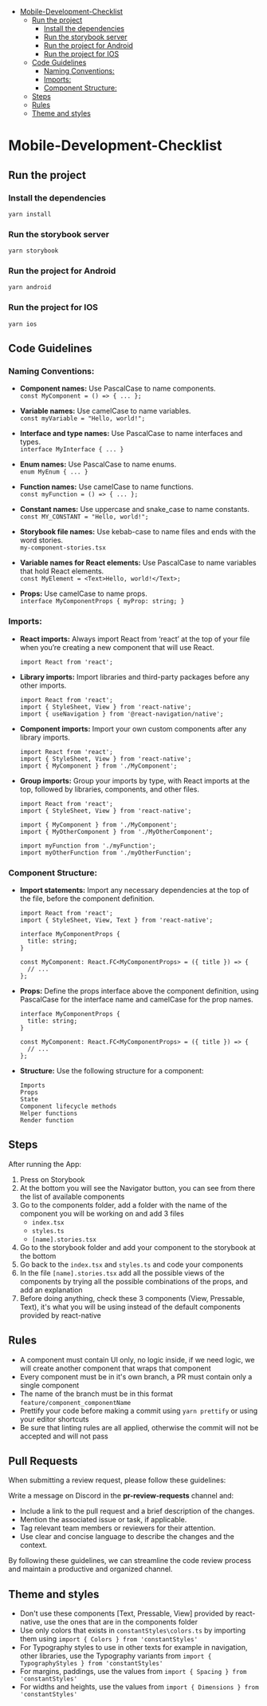 <!-- TOC -->
* [Mobile-Development-Checklist](#Mobile-Development-Checklist)
  * [Run the project](#run-the-project)
    * [Install the dependencies](#install-the-dependencies)
    * [Run the storybook server](#run-the-storybook-server)
    * [Run the project for Android](#run-the-project-for-android)
    * [Run the project for IOS](#run-the-project-for-ios)
  * [Code Guidelines](#code-guidelines)
    * [Naming Conventions:](#naming-conventions-)
    * [Imports:](#imports-)
    * [Component Structure:](#component-structure-)
  * [Steps](#steps)
  * [Rules](#rules)
  * [Theme and styles](#theme-and-styles)
<!-- TOC -->

# Mobile-Development-Checklist


## Run the project
### Install the dependencies

`yarn install`

### Run the storybook server

`yarn storybook`

### Run the project for Android

`yarn android`

### Run the project for IOS

`yarn ios`

## Code Guidelines

### Naming Conventions:

- **Component names:**
  Use PascalCase to name components.\
  `const MyComponent = () => {
  ...
  };`

- **Variable names:**
  Use camelCase to name variables.\
  `const myVariable = "Hello, world!";`

- **Interface and type names:**
  Use PascalCase to name interfaces and types.\
  `interface MyInterface {
  ...
  }`

- **Enum names:**
  Use PascalCase to name enums.\
  `enum MyEnum {
  ...
  }`

- **Function names:**
  Use camelCase to name functions.\
  `const myFunction = () => {
  ...
  };`

- **Constant names:**
  Use uppercase and snake_case to name constants.\
  `const MY_CONSTANT = "Hello, world!";`

- **Storybook file names:**
  Use kebab-case to name files and ends with the word stories.\
  `my-component-stories.tsx`

- **Variable names for React elements:**
  Use PascalCase to name variables that hold React elements.\
  `const MyElement = <Text>Hello, world!</Text>;`

- **Props:**
  Use camelCase to name props.\
  `interface MyComponentProps {
  myProp: string;
  }`

### Imports:

- **React imports:**
  Always import React from ‘react’ at the top of your file when you’re creating a new component that will use React.

  ```
  import React from 'react';
  ```

- **Library imports:**
  Import libraries and third-party packages before any other imports.

  ```
  import React from 'react';
  import { StyleSheet, View } from 'react-native';
  import { useNavigation } from '@react-navigation/native';
  ```

- **Component imports:**
  Import your own custom components after any library imports.

  ```
  import React from 'react';
  import { StyleSheet, View } from 'react-native';
  import { MyComponent } from './MyComponent';
  ```

- **Group imports:**
  Group your imports by type, with React imports at the top, followed by libraries, components, and other files.

  ```
  import React from 'react';
  import { StyleSheet, View } from 'react-native';

  import { MyComponent } from './MyComponent';
  import { MyOtherComponent } from './MyOtherComponent';

  import myFunction from './myFunction';
  import myOtherFunction from './myOtherFunction';
  ```

### Component Structure:

- **Import statements:**
  Import any necessary dependencies at the top of the file, before the component definition.

  ```
  import React from 'react';
  import { StyleSheet, View, Text } from 'react-native';

  interface MyComponentProps {
    title: string;
  }

  const MyComponent: React.FC<MyComponentProps> = ({ title }) => {
    // ...
  };
  ```

- **Props:**
  Define the props interface above the component definition, using PascalCase for the interface name and camelCase for the prop names.

  ```
  interface MyComponentProps {
    title: string;
  }

  const MyComponent: React.FC<MyComponentProps> = ({ title }) => {
    // ...
  };
  ```

- **Structure:**
  Use the following structure for a component:
  ```
  Imports
  Props
  State
  Component lifecycle methods
  Helper functions
  Render function
  ```

## Steps

After running the App:

1. Press on Storybook
2. At the bottom you will see the Navigator button, you can see from there the list of available components
3. Go to the components folder, add a folder with the name of the component you will be working on and add 3 files
    - `index.tsx`
    - `styles.ts`
    - `[name].stories.tsx`
4. Go to the storybook folder and add your component to the storybook at the bottom
5. Go back to the `index.tsx` and `styles.ts` and code your components
6. In the file `[name].stories.tsx` add all the possible views of the components by trying all the possible combinations of the props, and add an explanation
7. Before doing anything, check these 3 components (View, Pressable, Text), it's what you will be using instead of the default components provided by react-native

## Rules

- A component must contain UI only, no logic inside, if we need logic, we will create another component that wraps that component
- Every component must be in it's own branch, a PR must contain only a single component
- The name of the branch must be in this format `feature/component_componentName`
- Prettify your code before making a commit using `yarn prettify` or using your editor shortcuts
- Be sure that linting rules are all applied, otherwise the commit will not be accepted and will not pass

## Pull Requests
When submitting a review request, please follow these guidelines:

Write a message on Discord in the **pr-review-requests** channel and:
- Include a link to the pull request and a brief description of the changes.
- Mention the associated issue or task, if applicable.
- Tag relevant team members or reviewers for their attention.
- Use clear and concise language to describe the changes and the context.

By following these guidelines, we can streamline the code review process and maintain a productive and organized channel.

## Theme and styles

- Don't use these components [Text, Pressable, View] provided by react-native, use the ones that are in the components folder
- Use only colors that exists in `constantStyles\colors.ts` by importing them using `import { Colors } from 'constantStyles'`
- For Typography styles to use in other texts for example in navigation, other libraries, use the Typography variants from `import { TypographyStyles } from 'constantStyles'`
- For margins, paddings, use the values from `import { Spacing } from 'constantStyles'`
- For widths and heights, use the values from `import { Dimensions } from 'constantStyles'`

